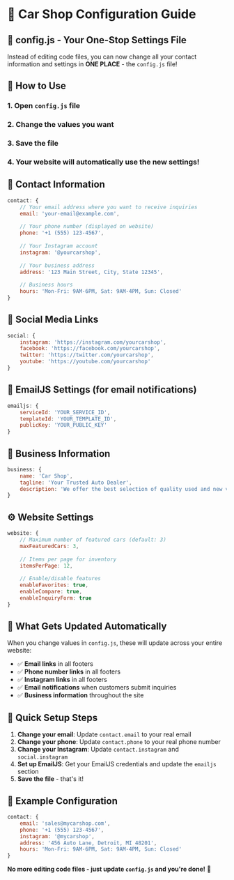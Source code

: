 # 🚗 Car Shop Configuration Guide

## 📁 config.js - Your One-Stop Settings File

Instead of editing code files, you can now change all your contact information and settings in **ONE PLACE** - the `config.js` file!

## 🔧 How to Use

### 1. Open `config.js` file
### 2. Change the values you want
### 3. Save the file
### 4. Your website will automatically use the new settings!

## 📧 Contact Information

```javascript
contact: {
    // Your email address where you want to receive inquiries
    email: 'your-email@example.com',
    
    // Your phone number (displayed on website)
    phone: '+1 (555) 123-4567',
    
    // Your Instagram account
    instagram: '@yourcarshop',
    
    // Your business address
    address: '123 Main Street, City, State 12345',
    
    // Business hours
    hours: 'Mon-Fri: 9AM-6PM, Sat: 9AM-4PM, Sun: Closed'
}
```

## 📱 Social Media Links

```javascript
social: {
    instagram: 'https://instagram.com/yourcarshop',
    facebook: 'https://facebook.com/yourcarshop',
    twitter: 'https://twitter.com/yourcarshop',
    youtube: 'https://youtube.com/yourcarshop'
}
```

## 📨 EmailJS Settings (for email notifications)

```javascript
emailjs: {
    serviceId: 'YOUR_SERVICE_ID',
    templateId: 'YOUR_TEMPLATE_ID', 
    publicKey: 'YOUR_PUBLIC_KEY'
}
```

## 🏢 Business Information

```javascript
business: {
    name: 'Car Shop',
    tagline: 'Your Trusted Auto Dealer',
    description: 'We offer the best selection of quality used and new vehicles at competitive prices.'
}
```

## ⚙️ Website Settings

```javascript
website: {
    // Maximum number of featured cars (default: 3)
    maxFeaturedCars: 3,
    
    // Items per page for inventory
    itemsPerPage: 12,
    
    // Enable/disable features
    enableFavorites: true,
    enableCompare: true,
    enableInquiryForm: true
}
```

## 🎯 What Gets Updated Automatically

When you change values in `config.js`, these will update across your entire website:

- ✅ **Email links** in all footers
- ✅ **Phone number links** in all footers  
- ✅ **Instagram links** in all footers
- ✅ **Email notifications** when customers submit inquiries
- ✅ **Business information** throughout the site

## 🚀 Quick Setup Steps

1. **Change your email**: Update `contact.email` to your real email
2. **Change your phone**: Update `contact.phone` to your real phone number
3. **Change your Instagram**: Update `contact.instagram` and `social.instagram`
4. **Set up EmailJS**: Get your EmailJS credentials and update the `emailjs` section
5. **Save the file** - that's it!

## 📝 Example Configuration

```javascript
contact: {
    email: 'sales@mycarshop.com',
    phone: '+1 (555) 123-4567',
    instagram: '@mycarshop',
    address: '456 Auto Lane, Detroit, MI 48201',
    hours: 'Mon-Fri: 9AM-6PM, Sat: 9AM-4PM, Sun: Closed'
}
```

**No more editing code files - just update `config.js` and you're done!** 🎉

